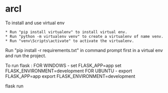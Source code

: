 # arcl
To install and use virtual env

    * Run "pip install virtualenv" to install virtual env.
    * Run "python -m virtualenv venv" to create a virtualenv of name venv.
    * Run "venv\Scripts\activate" to activate the virtualenv.

Run "pip install -r requirements.txt" in command prompt first in a virtual env and run the project.

To run flask :
  FOR WINDOWS - set FLASK_APP=app
                set FLASK_ENVIRONMENT=development
  FOR UBUNTU - export FLASK_APP=app
               export FLASK_ENVIRONMENT=development
               
  flask run
